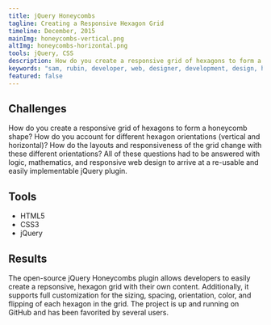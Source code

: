 ```yaml
---
title: jQuery Honeycombs
tagline: Creating a Responsive Hexagon Grid
timeline: December, 2015
mainImg: honeycombs-vertical.png
altImg: honeycombs-horizontal.png
tools: jQuery, CSS
description: How do you create a responsive grid of hexagons to form a honeycomb shape? This open-source, easily implementable and responsive jQuery plugin I developed allows for full customization of a honeycomb grid.
keywords: "sam, rubin, developer, web, designer, development, design, honeycombs, honeycomb, jquery, plugin, hexagon, hexagonal, grid, vertical, horizontal, responsive"
featured: false
---
```


<div class="mar-bottom">
<h2 class="article-title">Challenges</h2>
How do you create a responsive grid of hexagons to form a honeycomb shape? How do you account for different hexagon orientations (vertical and horizontal)? How do the layouts and responsiveness of the grid change with these different orientations? All of these questions had to be answered with logic, mathematics, and responsive web design to arrive at a re-usable and easily implementable jQuery plugin. 
</div>
<div id="tools" class="mar-bottom">
<h2>Tools</h2>
<ul>
    <li>HTML5</li>
    <li>CSS3</li>
    <li>jQuery</li>
</ul>
</div>
<div class="mar-bottom">
<h2>Results</h2>
The open-source jQuery Honeycombs plugin allows developers to easily create a repsonsive, hexagon grid with their own content. Additionally, it supports full customization for the sizing, spacing, orientation, color, and flipping of each hexagon in the grid. The project is up and running on GitHub and has been favorited by several users. 
</div>